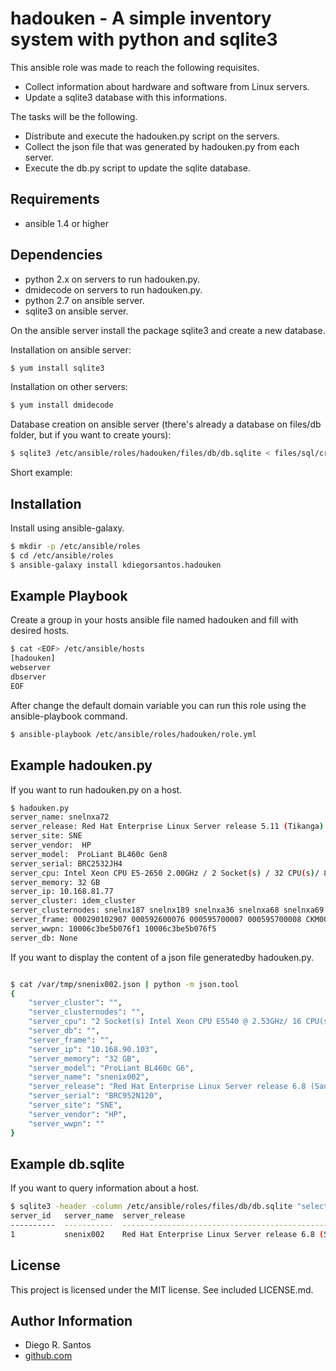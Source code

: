 hadouken - A simple inventory system with python and sqlite3
============

This ansible role was made to reach the following requisites.

+ Collect information about hardware and software from Linux servers.
+ Update a sqlite3 database with this informations.

The tasks will be the following.

+ Distribute and execute the hadouken.py script on the servers.
+ Collect the json file that was generated by hadouken.py from each server.
+ Execute the db.py script to update the sqlite database.

Requirements
------------

+ ansible 1.4 or higher

Dependencies
------------

+ python 2.x on servers to run hadouken.py.
+ dmidecode on servers to run hadouken.py.
+ python 2.7 on ansible server.
+ sqlite3 on ansible server.

On the ansible server install the package sqlite3 and create a new database.

Installation on ansible server:
```sh
$ yum install sqlite3
```
Installation on other servers:
```sh
$ yum install dmidecode
```

Database creation on ansible server (there's already a database on files/db folder, but if you want to create yours):
```sh
$ sqlite3 /etc/ansible/roles/hadouken/files/db/db.sqlite < files/sql/create_db.sql
```

Short example:


Installation
------------

Install using ansible-galaxy.

```sh
$ mkdir -p /etc/ansible/roles
$ cd /etc/ansible/roles
$ ansible-galaxy install kdiegorsantos.hadouken
```

Example Playbook
----------------

Create a group in your hosts ansible file named hadouken and fill with desired hosts.
```sh
$ cat <EOF> /etc/ansible/hosts
[hadouken]
webserver
dbserver
EOF
```


After change the default domain variable you can run this role using the ansible-playbook command.

```sh
$ ansible-playbook /etc/ansible/roles/hadouken/role.yml
```

Example hadouken.py
----------------

If you want to run hadouken.py on a host.

```sh
$ hadouken.py
server_name: snelnxa72 
server_release: Red Hat Enterprise Linux Server release 5.11 (Tikanga)
server_site: SNE
server_vendor:  HP
server_model:  ProLiant BL460c Gen8
server_serial: BRC2532JH4
server_cpu: Intel Xeon CPU E5-2650 2.00GHz / 2 Socket(s) / 32 CPU(s)/ 8 Core(s) per socket
server_memory: 32 GB 
server_ip: 10.168.81.77
server_cluster: idem_cluster 
server_clusternodes: snelnx187 snelnx189 snelnxa36 snelnxa68 snelnxa69 snelnxa70 snelnxa71 snelnxa72 snelnxa73
server_frame: 000290102907 000592600076 000595700007 000595700008 CKM00154803864
server_wwpn: 10006c3be5b076f1 10006c3be5b076f5 
server_db: None
```
If you want to display the content of a json file generatedby hadouken.py.

```sh

$ cat /var/tmp/snenix002.json | python -m json.tool
{
    "server_cluster": "",
    "server_clusternodes": "",
    "server_cpu": "2 Socket(s) Intel Xeon CPU E5540 @ 2.53GHz/ 16 CPU(s)/ 4 Core(s) per socket",
    "server_db": "",
    "server_frame": "",
    "server_ip": "10.168.90.103",
    "server_memory": "32 GB",
    "server_model": "ProLiant BL460c G6",
    "server_name": "snenix002",
    "server_release": "Red Hat Enterprise Linux Server release 6.8 (Santiago)",
    "server_serial": "BRC952N120",
    "server_site": "SNE",
    "server_vendor": "HP",
    "server_wwpn": ""
}
```

Example db.sqlite
----------------

If you want to query information about a host.

```sh
$ sqlite3 -header -column /etc/ansible/roles/files/db/db.sqlite "select * from info where server_name = 'snelnxa72'"
server_id   server_name  server_release                                          server_site  server_vendor  server_model        server_serial  server_cpu                                                                   server_memory  server_ip      server_cluster  server_clusternodes  server_frame  server_wwpn  server_db   server_owner  server_rack  server_console  last_update
----------  -----------  ------------------------------------------------------  -----------  -------------  ------------------  -------------  ---------------------------------------------------------------------------  -------------  -------------  --------------  -------------------  ------------  -----------  ----------  ------------  -----------  --------------  -----------
1           snenix002    Red Hat Enterprise Linux Server release 6.8 (Santiago)  SNE          HP             ProLiant BL460c G6  BRC952N120     2 Socket(s) Intel Xeon CPU E5540 @ 2.53GHz/ 16 CPU(s)/ 4 Core(s) per socket  32 GB          10.168.90.103                                                                                                                         2016-09-23 

```

License
-------

This project is licensed under the MIT license. See included LICENSE.md.


Author Information
-------

* Diego R. Santos
* [github.com](https://github.com/kdiegorsantos)

